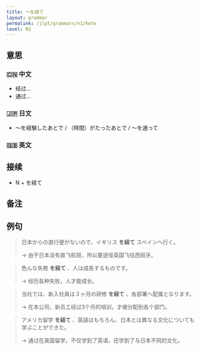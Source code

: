 ```yaml
---
title: 〜を経て
layout: grammar
permalink: /jlpt/grammars/n1/hete
level: N1
---
```


## 意思

### 🇨🇳 中文

- 经过…
- 通过…

### 🇯🇵 日文

- 〜を経験したあとで / （時間）がたったあとで / 〜を通って

### 🇬🇧 英文


## 接续

- N + を経て

## 备注


## 例句

> 日本からの直行便がないので、イギリス **を経て** スペインへ行く。
>
> → 由于日本没有直飞航班，所以要途径英国飞往西班牙。

> 色んな失敗 **を経て** 、人は成長するものです。
>
> → 经历各种失败，人才能成长。

> 当社では、新入社員は３ヶ月の研修 **を経て** 、各部署へ配属となります。
>
> → 在本公司，新员工经过3个月的培训，才被分配到各个部门。

> アメリカ留学 **を経て** 、英語はもちろん、日本とは異なる文化についても学ぶことができた。
>
> → 通过在美国留学，不仅学到了英语，还学到了与日本不同的文化。

